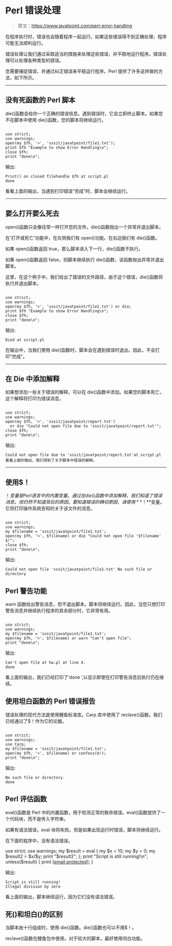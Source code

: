 # Perl 错误处理

> 原文：<https://www.javatpoint.com/perl-error-handling>

在程序执行时，错误也会随着程序一起运行。如果这些错误得不到正确处理，程序可能无法顺利运行。

错误处理让我们通过采取适当的措施来处理这些错误，并平稳地运行程序。错误处理可以处理各种类型的错误。

您需要捕捉错误，并通过纠正错误来平稳运行程序。Perl 提供了许多这样做的方法，如下所示。

* * *

## 没有死函数的 Perl 脚本

die()函数会给你一个正确的错误信息。遇到错误时，它会立即终止脚本。如果您不在脚本中使用 die()函数，您的脚本将继续运行。

```

use strict;
use warnings;
open(my $fh, '>', 'sssit/javatpoint/file1.txt');
print $fh "Example to show Error Handling\n";
close $fh;
print "done\n";

```

输出:

```
Print() on closed filehandle $fh at script.pl 
done

```

看看上面的输出，当遇到打印错误“完成”时，脚本会继续运行。

* * *

## 要么打开要么死去

open()函数只会像往常一样打开您的文件。die()函数抛出一个异常并退出脚本。

在'打开或死亡'功能中，在左侧我们有 open()功能。在右边我们有 die()函数。

如果 open()函数返回 true，那么脚本进入下一行，die()函数不执行。

如果 open()函数返回 false，则脚本继续执行 die()函数，该函数抛出异常并退出脚本。

这里，在这个例子中，我们给出了错误的文件路径，由于这个错误，die()函数将执行并退出脚本。

```

use strict;
use warnings;
open(my $fh, '>', 'sssit/javatpoint/file1.txt') or die;
print $fh "Example to show Error Handling\n";
close $fh;
print "done\n";

```

输出:

```
Died at script.pl

```

在输出中，当我们使用 die()函数时，脚本会在遇到错误时退出。因此，不会打印“完成”。

* * *

## 在 Die 中添加解释

如果想添加一些关于错误的解释，可以在 die()函数中添加。如果您的脚本死亡，这个解释将打印为错误消息。

```

use strict;
use warnings;
open(my $fh, '>', 'sssit/javatpoint/report.txt')
  or die "Could not open file due to 'sssit/javatpoint/report.txt'";
close $fh;
print "done\n";

```

输出:

```
Could not open file due to 'sssit/javatpoint/report.txt'at script.pl
看看上面的输出，我们得到了关于脚本中错误的解释。 

```

* * *

## 使用$！

$！变量是 Perl 语言中的内置变量。通过在 die()函数中添加解释，我们知道了错误消息，但仍然不知道背后的原因。要知道错误的确切原因，请使用 **$！**变量。它将打印操作系统告知的关于该文件的消息。

```

use strict;
use warnings;
my $filename = 'sssit/javatpoint/file1.txt';
open(my $fh, '>', $filename) or die "Could not open file '$filename' $!"; 
close $fh;
print "done\n";

```

输出:

```
Could not open file 'sssit/javatpoint/file1.txt' No such file or directory

```

## Perl 警告功能

warn 函数给出警告消息，但不退出脚本。脚本将继续运行。因此，当您只想打印警告消息并继续执行程序的其余部分时，它非常有用。

```

use strict;  
use warnings;  
my $filename = 'sssit/javatpoint/file1.txt';  
open(my $fh, '>', $filename) or warn "Can't open file";   
print "done\n";

```

输出:

```
Can't open file at hw.pl at line 4.
done

```

看上面的输出，我们已经打印了‘done ’,以显示即使在打印警告消息后执行仍在继续。

## 使用坦白函数的 Perl 错误报告

错误处理的现代方法是使用鲤鱼标准库。Carp 库中使用了 reclave()函数。我们已经通过了$！作为它的论据。

```

use strict;  
use warnings;
use Carp;
my $filename = 'sssit/javatpoint/file1.txt';  
open(my $fh, '>', $filename) or confess($!);   
print "done\n";

```

输出:

```
No such file or directory.
done

```

## Perl 评估函数

eval()函数是 Perl 中的内置函数，用于检测正常的致命错误。eval()函数提供了一个代码块，而不是传入字符串。

如果有语法错误，eval 块将失败。但是如果出现运行时错误，脚本将继续运行。

在下面的程序中，没有语法错误。

use strict; use warnings; my $result = eval { my $x = 10; my $y = 0; my $result2 = $x/$y; print "$result2"; }; print "Script is still running!\n"; unless($result) { print [[email protected]](/cdn-cgi/l/email-protection); }

输出:

```
Script is still running!
Illegal division by zero

```

看上面的输出，脚本继续运行，因为它们没有语法错误。

## 死()和坦白()的区别

当脚本由十行组成时，使用 die()函数。die()函数也可以不用$！。

reclave()函数在鲤鱼包中使用。对于较大的脚本，最好使用坦白功能。